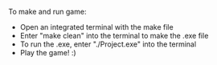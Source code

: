 To make and run game:

- Open an integrated terminal with the make file
- Enter "make clean" into the terminal to make the .exe file
- To run the .exe, enter "./Project.exe" into the terminal
- Play the game! :)

